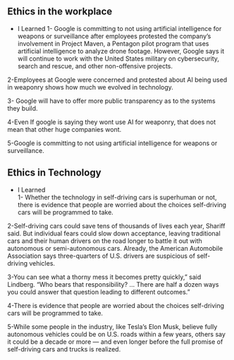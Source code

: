 ## Ethics in the workplace 

* I Learned 
1- Google is committing to not using artificial intelligence for weapons or surveillance after employees protested the company’s involvement in Project Maven, a Pentagon pilot program that uses artificial intelligence to analyze drone footage. However, Google says it will continue to work with the United States military on cybersecurity, search and rescue, and other non-offensive projects.

2-Employees at Google were concerned and protested about AI being used in weaponry shows how much we evolved in technology.

3- Google will have to offer more public transparency as to the systems they build.

4-Even If google is saying they wont use AI for weaponry, that does not mean that other huge companies wont.

5-Google is committing to not using artificial intelligence for weapons or surveillance.

## Ethics in Technology


*  I Learned  
1- Whether the technology in self-driving cars is superhuman or not, there is evidence that people are worried about the choices self-driving cars will be programmed to take.

2-Self-driving cars could save tens of thousands of lives each year, Shariff said. But individual fears could slow down acceptance, leaving traditional cars and their human drivers on the road longer to battle it out with autonomous or semi-autonomous cars. Already, the American Automobile Association says three-quarters of U.S. drivers are suspicious of self-driving vehicles.

3-You can see what a thorny mess it becomes pretty quickly,” said Lindberg. “Who bears that responsibility? … There are half a dozen ways you could answer that question leading to different outcomes.”

4-There is evidence that people are worried about the choices self-driving cars will be programmed to take.

5-While some people in the industry, like Tesla’s Elon Musk, believe fully autonomous vehicles could be on U.S. roads within a few years, others say it could be a decade or more — and even longer before the full promise of self-driving cars and trucks is realized.